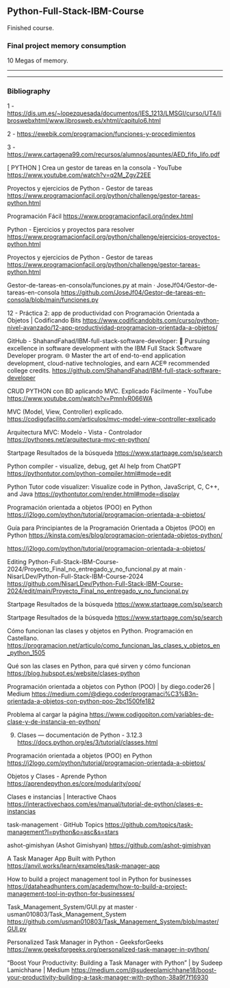 ## Python-Full-Stack-IBM-Course

Finished course.


### Final project memory consumption
10 Megas of memory.

-----------------------------------------
-----------------------------------------
### Bibliography

1 - https://dis.um.es/~lopezquesada/documentos/IES_1213/LMSGI/curso/UT4/libroswebxhtml/www.librosweb.es/xhtml/capitulo6.html

2  - https://ewebik.com/programacion/funciones-y-procedimientos

3 - https://www.cartagena99.com/recursos/alumnos/apuntes/AED_fifo_lifo.pdf


[ PYTHON ] Crea un gestor de tareas en la consola - YouTube
https://www.youtube.com/watch?v=q2M_ZgvZ2EE

Proyectos y ejercicios de Python - Gestor de tareas
https://www.programacionfacil.org/python/challenge/gestor-tareas-python.html

Programación Fácil
https://www.programacionfacil.org/index.html

Python - Ejercicios y proyectos para resolver
https://www.programacionfacil.org/python/challenge/ejercicios-proyectos-python.html

Proyectos y ejercicios de Python - Gestor de tareas
https://www.programacionfacil.org/python/challenge/gestor-tareas-python.html

Gestor-de-tareas-en-consola/funciones.py at main · JoseJf04/Gestor-de-tareas-en-consola
https://github.com/JoseJf04/Gestor-de-tareas-en-consola/blob/main/funciones.py

12 - Práctica 2: app de productividad con Programación Orientada a Objetos | Codificando Bits
https://www.codificandobits.com/curso/python-nivel-avanzado/12-app-productividad-programacion-orientada-a-objetos/

GitHub - ShahandFahad/IBM-full-stack-software-developer: 🚀 Pursuing excellence in software development with the IBM Full Stack Software Developer program. 🌐 Master the art of end-to-end application development, cloud-native technologies, and earn ACE® recommended college credits.
https://github.com/ShahandFahad/IBM-full-stack-software-developer


CRUD PYTHON con BD aplicando MVC. Explicado Fácilmente - YouTube
https://www.youtube.com/watch?v=PmnIvR066WA

MVC (Model, View, Controller) explicado.
https://codigofacilito.com/articulos/mvc-model-view-controller-explicado

Arquitectura MVC: Modelo - Vista - Controlador
https://pythones.net/arquitectura-mvc-en-python/

Startpage Resultados de la búsqueda
https://www.startpage.com/sp/search

Python compiler - visualize, debug, get AI help from ChatGPT
https://pythontutor.com/python-compiler.html#mode=edit

Python Tutor code visualizer: Visualize code in Python, JavaScript, C, C++, and Java
https://pythontutor.com/render.html#mode=display

Programación orientada a objetos (POO) en Python
https://j2logo.com/python/tutorial/programacion-orientada-a-objetos/

Guía para Principiantes de la Programación Orientada a Objetos (POO) en Python
https://kinsta.com/es/blog/programacion-orientada-objetos-python/

https://j2logo.com/python/tutorial/programacion-orientada-a-objetos/

Editing Python-Full-Stack-IBM-Course-2024/Proyecto_Final_no_entregado_y_no_funcional.py at main · NisarLDev/Python-Full-Stack-IBM-Course-2024
https://github.com/NisarLDev/Python-Full-Stack-IBM-Course-2024/edit/main/Proyecto_Final_no_entregado_y_no_funcional.py

Startpage Resultados de la búsqueda
https://www.startpage.com/sp/search

Startpage Resultados de la búsqueda
https://www.startpage.com/sp/search

Cómo funcionan las clases y objetos en Python. Programación en Castellano.
https://programacion.net/articulo/como_funcionan_las_clases_y_objetos_en_python_1505

Qué son las clases en Python, para qué sirven y cómo funcionan
https://blog.hubspot.es/website/clases-python

Programación orientada a objetos con Python (POO) | by diego.coder26 | Medium
https://medium.com/@diego.coder/programaci%C3%B3n-orientada-a-objetos-con-python-poo-2bc1500fe182

Problema al cargar la página
https://www.codigopiton.com/variables-de-clase-y-de-instancia-en-python/

9. Clases — documentación de Python - 3.12.3
https://docs.python.org/es/3/tutorial/classes.html

Programación orientada a objetos (POO) en Python
https://j2logo.com/python/tutorial/programacion-orientada-a-objetos/

Objetos y Clases - Aprende Python
https://aprendepython.es/core/modularity/oop/

Clases e instancias | Interactive Chaos
https://interactivechaos.com/es/manual/tutorial-de-python/clases-e-instancias

task-management · GitHub Topics
https://github.com/topics/task-management?l=python&o=asc&s=stars

ashot-gimishyan (Ashot Gimishyan)
https://github.com/ashot-gimishyan

A Task Manager App Built with Python
https://anvil.works/learn/examples/task-manager-app

How to build a project management tool in Python for businesses
https://dataheadhunters.com/academy/how-to-build-a-project-management-tool-in-python-for-businesses/

Task_Management_System/GUI.py at master · usman010803/Task_Management_System
https://github.com/usman010803/Task_Management_System/blob/master/GUI.py

Personalized Task Manager in Python - GeeksforGeeks
https://www.geeksforgeeks.org/personalized-task-manager-in-python/

“Boost Your Productivity: Building a Task Manager with Python” | by Sudeep Lamichhane | Medium
https://medium.com/@sudeeplamichhane18/boost-your-productivity-building-a-task-manager-with-python-38a9f7f16930
